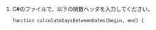 1. C#のファイルで、以下の関数ヘッダを入力してください。

    ```csharp{:copy}
    function calculateDaysBetweenDates(begin, end) {
    ```
